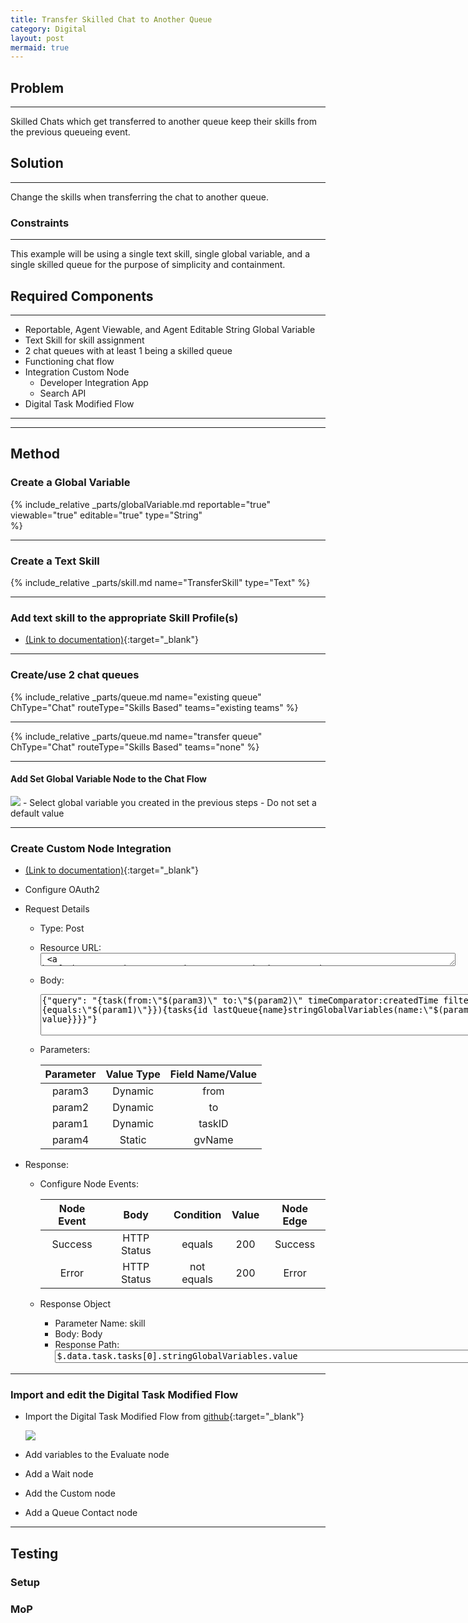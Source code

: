```yaml
---
title: Transfer Skilled Chat to Another Queue
category: Digital
layout: post
mermaid: true
---
```


## Problem
---
Skilled Chats which get transferred to another queue keep their skills from the previous queueing event.

## Solution
---
Change the skills when transferring the chat to another queue.

### Constraints
---
This example will be using a single text skill, single global variable, and a single skilled queue for the purpose of simplicity and containment.


## Required Components
---
- Reportable, Agent Viewable, and Agent Editable String Global Variable
- Text Skill for skill assignment
- 2 chat queues with at least 1 being a skilled queue
- Functioning chat flow
- Integration Custom Node 
  - Developer Integration App
  - Search API
- Digital Task Modified Flow

---
---

## Method

### Create a Global Variable
{% include_relative _parts/globalVariable.md 
    reportable="true" 
    viewable="true" 
    editable="true" 
    type="String"  
    %}

---

### Create a Text Skill
{% include_relative _parts/skill.md 
    name="TransferSkill"
    type="Text"
%}

---

### Add text skill to the appropriate Skill Profile(s)
- [(Link to documentation)](https://help.webex.com/en-us/article/n5595zd/Webex-Contact-Center-Setup-and-Administration-Guide#Cisco_Generic_Topic.dita_886a3ba6-94ee-447c-bee7-fe4dc369131d){:target="\_blank"}

---

### Create/use 2 chat queues
{% include_relative _parts/queue.md
  name="existing queue"
  ChType="Chat"
  routeType="Skills Based"
  teams="existing teams"
%}

---

{% include_relative _parts/queue.md
  name="transfer queue"
  ChType="Chat"
  routeType="Skills Based"
  teams="none"
%}

---

#### Add Set Global Variable Node to the Chat Flow
<img src="{{site.baseurl}}/assets/images/SkilledChatTransfer/Insert_Set_Variable.jpg"> 
- Select global variable you created in the previous steps
- Do not set a default value 


---

### Create Custom Node Integration 
- [(Link to documentation)](https://help.imiconnect.io/docs/custom-nodes){:target="\_blank"}
- Configure OAuth2
- Request Details
  - Type: Post
  - Resource URL: <textarea spellcheck="false" cols="80" rows="1"> https://api.wxcc-us1.cisco.com/search</textarea>
  - Body: 
    <textarea spellcheck="false" cols="100" rows="4" >{"query": "{task(from:\"$(param3)\" to:\"$(param2)\" timeComparator:createdTime filter:{id:{equals:\"$(param1)\"}}){tasks{id lastQueue{name}stringGlobalVariables(name:\"$(param4)\"){name value}}}}"}</textarea>
  - Parameters:
  
    |Parameter|Value Type|Field Name/Value|
    |:-:|:-:|:-:|
    |param3|Dynamic|from|
    |param2|Dynamic|to|
    |param1|Dynamic|taskID|
    |param4|Static|gvName|

- Response:
  - Configure Node Events:
  
    |Node Event|Body|Condition|Value|Node Edge|
    |:-:|:-:|:-:|:-:|:-:|
    |Success|HTTP Status|equals|200|Success|
    |Error|HTTP Status|not equals|200|Error|

  - Response Object
    - Parameter Name: skill
    - Body: Body
    - Response Path: <textarea spellcheck="false" cols="100" rows="1">$.data.task.tasks[0].stringGlobalVariables.value</textarea>


---


### Import and edit the Digital Task Modified Flow
- Import the Digital Task Modified Flow from [github](https://github.com/CiscoDevNet/webexcc-digital-channels){:target="\_blank"}

  <img src="{{site.baseurl}}/assets/images/SkilledChatTransfer/Task_Modified_Flow.jpg">

- Add variables to the Evaluate node
- Add a Wait node
- Add the Custom node
- Add a Queue Contact node

---

## Testing

### Setup

### MoP

